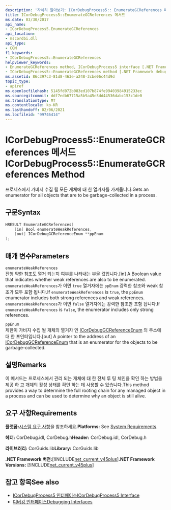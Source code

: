 ```yaml
---
description: '자세히 알아보기: ICorDebugProcess5:: EnumerateGCReferences 메서드'
title: ICorDebugProcess5::EnumerateGCReferences 메서드
ms.date: 03/30/2017
api_name:
- ICorDebugProcess5.EnumerateGCReferences
api_location:
- mscordbi.dll
api_type:
- COM
f1_keywords:
- ICorDebugProcess5::EnumerateGCReferences
helpviewer_keywords:
- EnumerateGCReferences method, ICorDebugProcess5 interface [.NET Framework debugging]
- ICorDebugProcess5::EnumerateGCReferences method [.NET Framework debugging]
ms.assetid: 86c397c3-81d8-463e-a248-3cbe06c44d9d
topic_type:
- apiref
ms.openlocfilehash: 5145fd072b083ed107b874fe99403984915233ec
ms.sourcegitcommit: ddf7edb67715a5b9a45e3dd44536dabc153c1de0
ms.translationtype: MT
ms.contentlocale: ko-KR
ms.lasthandoff: 02/06/2021
ms.locfileid: "99746414"
---
```

# <a name="icordebugprocess5enumerategcreferences-method"></a><span data-ttu-id="dcf1f-103">ICorDebugProcess5::EnumerateGCReferences 메서드</span><span class="sxs-lookup"><span data-stu-id="dcf1f-103">ICorDebugProcess5::EnumerateGCReferences Method</span></span>

<span data-ttu-id="dcf1f-104">프로세스에서 가비지 수집 될 모든 개체에 대 한 열거자를 가져옵니다.</span><span class="sxs-lookup"><span data-stu-id="dcf1f-104">Gets an enumerator for all objects that are to be garbage-collected in a process.</span></span>  
  
## <a name="syntax"></a><span data-ttu-id="dcf1f-105">구문</span><span class="sxs-lookup"><span data-stu-id="dcf1f-105">Syntax</span></span>  
  
```cpp  
HRESULT EnumerateGCReferences(  
    [in] Bool enumerateWeakReferences,
    [out] ICorDebugGCReferenceEnum **ppEnum  
);  
```  
  
## <a name="parameters"></a><span data-ttu-id="dcf1f-106">매개 변수</span><span class="sxs-lookup"><span data-stu-id="dcf1f-106">Parameters</span></span>  

 `enumerateWeakReferences`  
 <span data-ttu-id="dcf1f-107">진행 약한 참조도 열거 되는지 여부를 나타내는 부울 값입니다.</span><span class="sxs-lookup"><span data-stu-id="dcf1f-107">[in] A Boolean value that indicates whether weak references are also to be enumerated.</span></span> <span data-ttu-id="dcf1f-108">`enumerateWeakReferences`가 이면 `true` 열거자에는 `ppEnum` 강력한 참조와 weak 참조가 모두 포함 됩니다.</span><span class="sxs-lookup"><span data-stu-id="dcf1f-108">If `enumerateWeakReferences` is `true`, the `ppEnum` enumerator includes both strong references and weak references.</span></span> <span data-ttu-id="dcf1f-109">`enumerateWeakReferences`가 이면 `false` 열거자에는 강력한 참조만 포함 됩니다.</span><span class="sxs-lookup"><span data-stu-id="dcf1f-109">If `enumerateWeakReferences` is `false`, the enumerator includes only strong references.</span></span>  
  
 `ppEnum`  
 <span data-ttu-id="dcf1f-110">제한이 가비지 수집 될 개체의 열거자 인 [ICorDebugGCReferenceEnum](icordebuggcreferenceenum-interface.md) 의 주소에 대 한 포인터입니다.</span><span class="sxs-lookup"><span data-stu-id="dcf1f-110">[out] A pointer to the address of an [ICorDebugGCReferenceEnum](icordebuggcreferenceenum-interface.md) that is an enumerator for the objects to be garbage-collected.</span></span>  
  
## <a name="remarks"></a><span data-ttu-id="dcf1f-111">설명</span><span class="sxs-lookup"><span data-stu-id="dcf1f-111">Remarks</span></span>  

 <span data-ttu-id="dcf1f-112">이 메서드는 프로세스에서 관리 되는 개체에 대 한 전체 루 팅 체인을 확인 하는 방법을 제공 하 고 개체의 활성 상태를 확인 하는 데 사용할 수 있습니다.</span><span class="sxs-lookup"><span data-stu-id="dcf1f-112">This method provides a way to determine the full rooting chain for any managed object in a process and can be used to determine why an object is still alive.</span></span>  
  
## <a name="requirements"></a><span data-ttu-id="dcf1f-113">요구 사항</span><span class="sxs-lookup"><span data-stu-id="dcf1f-113">Requirements</span></span>  

 <span data-ttu-id="dcf1f-114">**플랫폼:**[시스템 요구 사항](../../get-started/system-requirements.md)을 참조하세요.</span><span class="sxs-lookup"><span data-stu-id="dcf1f-114">**Platforms:** See [System Requirements](../../get-started/system-requirements.md).</span></span>  
  
 <span data-ttu-id="dcf1f-115">**헤더:** CorDebug.idl, CorDebug.h</span><span class="sxs-lookup"><span data-stu-id="dcf1f-115">**Header:** CorDebug.idl, CorDebug.h</span></span>  
  
 <span data-ttu-id="dcf1f-116">**라이브러리:** CorGuids.lib</span><span class="sxs-lookup"><span data-stu-id="dcf1f-116">**Library:** CorGuids.lib</span></span>  
  
 <span data-ttu-id="dcf1f-117">**.NET Framework 버전:**[!INCLUDE[net_current_v45plus](../../../../includes/net-current-v45plus-md.md)]</span><span class="sxs-lookup"><span data-stu-id="dcf1f-117">**.NET Framework Versions:** [!INCLUDE[net_current_v45plus](../../../../includes/net-current-v45plus-md.md)]</span></span>  
  
## <a name="see-also"></a><span data-ttu-id="dcf1f-118">참고 항목</span><span class="sxs-lookup"><span data-stu-id="dcf1f-118">See also</span></span>

- [<span data-ttu-id="dcf1f-119">ICorDebugProcess5 인터페이스</span><span class="sxs-lookup"><span data-stu-id="dcf1f-119">ICorDebugProcess5 Interface</span></span>](icordebugprocess5-interface.md)
- [<span data-ttu-id="dcf1f-120">디버깅 인터페이스</span><span class="sxs-lookup"><span data-stu-id="dcf1f-120">Debugging Interfaces</span></span>](debugging-interfaces.md)

